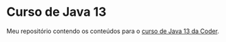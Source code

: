 # Curso de Java 13

Meu repositório contendo os conteúdos para o [curso de Java 13 da Coder](https://www.cod3r.com.br/courses/java-2020-completo).